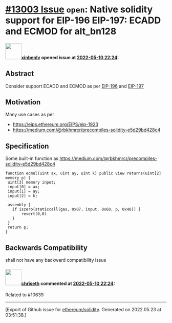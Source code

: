 # [\#13003 Issue](https://github.com/ethereum/solidity/issues/13003) `open`: Native solidity support for EIP-196 EIP-197: ECADD and ECMOD for alt_bn128

#### <img src="https://avatars.githubusercontent.com/u/640325?u=6b05d9dd6544c9786de491441648c09f5e07c23e&v=4" width="50">[xinbenlv](https://github.com/xinbenlv) opened issue at [2022-05-10 22:24](https://github.com/ethereum/solidity/issues/13003):


## Abstract

Consider support ECADD and ECMOD as per [EIP-196](https://eips.ethereum.org/EIPS/eip-196) and [EIP-197](https://eips.ethereum.org/EIPS/eip-197)

## Motivation

Many use cases as per 
- https://eips.ethereum.org/EIPS/eip-1923
- https://medium.com/@rbkhmrcr/precompiles-solidity-e5d29bd428c4

## Specification

Some built-in function as https://medium.com/@rbkhmrcr/precompiles-solidity-e5d29bd428c4

```
function ecmul(uint ax, uint ay, uint k) public view returns(uint[2] memory p) {
 uint[3] memory input;
 input[0] = ax;
 input[1] = ay;
 input[2] = k;

 assembly {
   if iszero(staticcall(gas, 0x07, input, 0x60, p, 0x40)) {
       revert(0,0)
   }
 }
 return p;
}
```

## Backwards Compatibility

shall not have any backward compatibility issue

#### <img src="https://avatars.githubusercontent.com/u/9073706?v=4" width="50">[chriseth](https://github.com/chriseth) commented at [2022-05-10 22:24](https://github.com/ethereum/solidity/issues/13003#issuecomment-1123513301):

Related to #10639


-------------------------------------------------------------------------------



[Export of Github issue for [ethereum/solidity](https://github.com/ethereum/solidity). Generated on 2022.05.23 at 03:51:38.]
